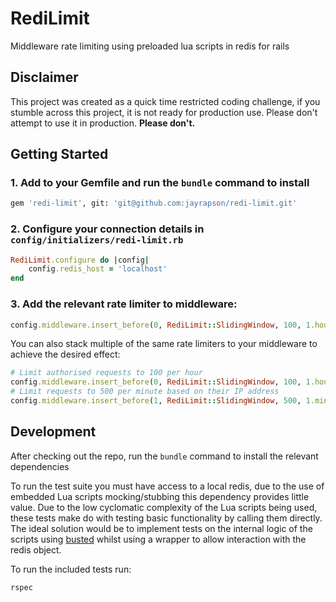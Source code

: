 # RediLimit
Middleware rate limiting using preloaded lua scripts in redis for rails

## Disclaimer
This project was created as a quick time restricted coding challenge, if you stumble across this project, it is not ready for production use. Please don't attempt to use it in production. **Please don't.**

## Getting Started
### 1. Add to your Gemfile and run the `bundle` command to install

```sh
gem 'redi-limit', git: 'git@github.com:jayrapson/redi-limit.git'
```

### 2. Configure your connection details in `config/initializers/redi-limit.rb`

```ruby
RediLimit.configure do |config|
	config.redis_host = 'localhost'
end
```

### 3. Add the relevant rate limiter to middleware:

```ruby
config.middleware.insert_before(0, RediLimit::SlidingWindow, 100, 1.hour, 'HTTP_AUTHORIZATION')
```

You can also stack multiple of the same rate limiters to your middleware to achieve the desired effect:

```ruby
# Limit authorised requests to 100 per hour
config.middleware.insert_before(0, RediLimit::SlidingWindow, 100, 1.hour, 'HTTP_AUTHORIZATION')
# Limit requests to 500 per minute based on their IP address
config.middleware.insert_before(1, RediLimit::SlidingWindow, 500, 1.minute, 'REMOTE_ADDR')
```

## Development
After checking out the repo, run the `bundle` command to install the relevant dependencies

To run the test suite you must have access to a local redis, due to the use of embedded Lua scripts mocking/stubbing this dependency provides little value. Due to the low cyclomatic complexity of the Lua scripts being used, these tests make do with testing basic functionality by calling them directly. The ideal solution would be to implement tests on the internal logic of the scripts using [busted](https://github.com/Olivine-Labs/busted) whilst using a wrapper to allow interaction with the redis object. 

To run the included tests run:
```sh
rspec
```
